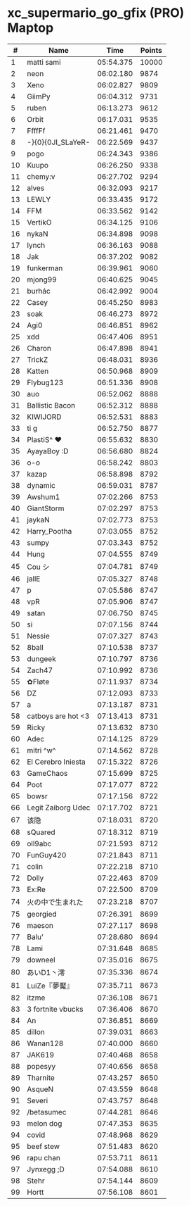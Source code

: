 # xc_supermario_go_gfix (PRO) Maptop

|  # | Name | Time | Points |
|-------------- | -------------- | -------------- | -------------- | 
| 1 | matti sami | 05:54.375 | 10000 | 
| 2 | neon | 06:02.180 | 9874 | 
| 3 | Xeno | 06:02.827 | 9809 | 
| 4 | GiimPy | 06:04.312 | 9731 | 
| 5 | ruben | 06:13.273 | 9612 | 
| 6 | Orbit | 06:17.031 | 9535 | 
| 7 | FfffFf | 06:21.461 | 9470 | 
| 8 | -}{0}{0JI_SLaYeR- | 06:22.569 | 9437 | 
| 9 | pogo | 06:24.343 | 9386 | 
| 10 | Kuupo | 06:26.250 | 9338 | 
| 11 | chemy:v | 06:27.702 | 9294 | 
| 12 | alves | 06:32.093 | 9217 | 
| 13 | LEWLY | 06:33.435 | 9172 | 
| 14 | FFM | 06:33.562 | 9142 | 
| 15 | VertikO | 06:34.125 | 9106 | 
| 16 | nykaN | 06:34.898 | 9098 | 
| 17 | lynch | 06:36.163 | 9088 | 
| 18 | Jak | 06:37.202 | 9082 | 
| 19 | funkerman | 06:39.961 | 9060 | 
| 20 | mjong99 | 06:40.625 | 9045 | 
| 21 | burhác | 06:42.992 | 9004 | 
| 22 | Casey | 06:45.250 | 8983 | 
| 23 | soak | 06:46.273 | 8972 | 
| 24 | Agi0 | 06:46.851 | 8962 | 
| 25 | xdd | 06:47.406 | 8951 | 
| 26 | Charon | 06:47.898 | 8941 | 
| 27 | TrickZ | 06:48.031 | 8936 | 
| 28 | Katten | 06:50.968 | 8909 | 
| 29 | Flybug123 | 06:51.336 | 8908 | 
| 30 | auo | 06:52.062 | 8888 | 
| 31 | Ballistic Bacon | 06:52.312 | 8888 | 
| 32 | KIWIJORD | 06:52.531 | 8883 | 
| 33 | ti g | 06:52.750 | 8877 | 
| 34 | PlastiS^ ♥ | 06:55.632 | 8830 | 
| 35 | AyayaBoy :D | 06:56.680 | 8824 | 
| 36 | o-o | 06:58.242 | 8803 | 
| 37 | kazap | 06:58.898 | 8792 | 
| 38 | dynamic | 06:59.031 | 8787 | 
| 39 | Awshum1 | 07:02.266 | 8753 | 
| 40 | GiantStorm | 07:02.297 | 8753 | 
| 41 | jaykaN | 07:02.773 | 8753 | 
| 42 | Harry_Pootha | 07:03.055 | 8752 | 
| 43 | sumpy | 07:03.343 | 8752 | 
| 44 | Hung | 07:04.555 | 8749 | 
| 45 | Cou シ | 07:04.781 | 8749 | 
| 46 | jallE | 07:05.327 | 8748 | 
| 47 | p | 07:05.586 | 8747 | 
| 48 | vpR | 07:05.906 | 8747 | 
| 49 | satan | 07:06.750 | 8745 | 
| 50 | si | 07:07.156 | 8744 | 
| 51 | Nessie | 07:07.327 | 8743 | 
| 52 | 8ball | 07:10.538 | 8737 | 
| 53 | dungeek | 07:10.797 | 8736 | 
| 54 | Zach47 | 07:10.992 | 8736 | 
| 55 | ✿Fløte | 07:11.937 | 8734 | 
| 56 | DZ | 07:12.093 | 8733 | 
| 57 | a | 07:13.187 | 8731 | 
| 58 | catboys are hot <3 | 07:13.413 | 8731 | 
| 59 | Ricky | 07:13.632 | 8730 | 
| 60 | Adec | 07:14.125 | 8729 | 
| 61 | mitri ^w^ | 07:14.562 | 8728 | 
| 62 | El Cerebro Iniesta | 07:15.322 | 8726 | 
| 63 | GameChaos | 07:15.699 | 8725 | 
| 64 | Poot | 07:17.077 | 8722 | 
| 65 | bowsr | 07:17.156 | 8722 | 
| 66 | Legit Zaiborg Udec | 07:17.702 | 8721 | 
| 67 | 该隐 | 07:18.031 | 8720 | 
| 68 | sQuared | 07:18.312 | 8719 | 
| 69 | oll9abc | 07:21.593 | 8712 | 
| 70 | FunGuy420 | 07:21.843 | 8711 | 
| 71 | colin | 07:22.218 | 8710 | 
| 72 | Dolly | 07:22.463 | 8709 | 
| 73 | Ex:Re | 07:22.500 | 8709 | 
| 74 | 火の中で生まれた | 07:23.218 | 8707 | 
| 75 | georgied | 07:26.391 | 8699 | 
| 76 | maeson | 07:27.117 | 8698 | 
| 77 | Balu' | 07:28.680 | 8694 | 
| 78 | Lami | 07:31.648 | 8685 | 
| 79 | downeel | 07:35.016 | 8675 | 
| 80 | あいD1丶澪 | 07:35.336 | 8674 | 
| 81 | LuiZe『夢魘』 | 07:35.711 | 8673 | 
| 82 | itzme | 07:36.108 | 8671 | 
| 83 | 3 fortnite vbucks | 07:36.406 | 8670 | 
| 84 | An | 07:36.851 | 8669 | 
| 85 | dillon | 07:39.031 | 8663 | 
| 86 | Wanan128 | 07:40.000 | 8660 | 
| 87 | JAK619 | 07:40.468 | 8658 | 
| 88 | popesyy | 07:40.656 | 8658 | 
| 89 | 󠁳⁧⁧Tharnite | 07:43.257 | 8650 | 
| 90 | 󠀡󠀡⁧⁧AsqueN | 07:43.559 | 8648 | 
| 91 | Severi | 07:43.757 | 8648 | 
| 92 | /betasumec | 07:44.281 | 8646 | 
| 93 | melon dog | 07:47.353 | 8635 | 
| 94 | covid | 07:48.968 | 8629 | 
| 95 | beef stew | 07:51.483 | 8620 | 
| 96 | rapu chan | 07:53.711 | 8611 | 
| 97 | Jynxegg ;D | 07:54.088 | 8610 | 
| 98 | Stehr | 07:54.144 | 8609 | 
| 99 | Hortt | 07:56.108 | 8601 | 

